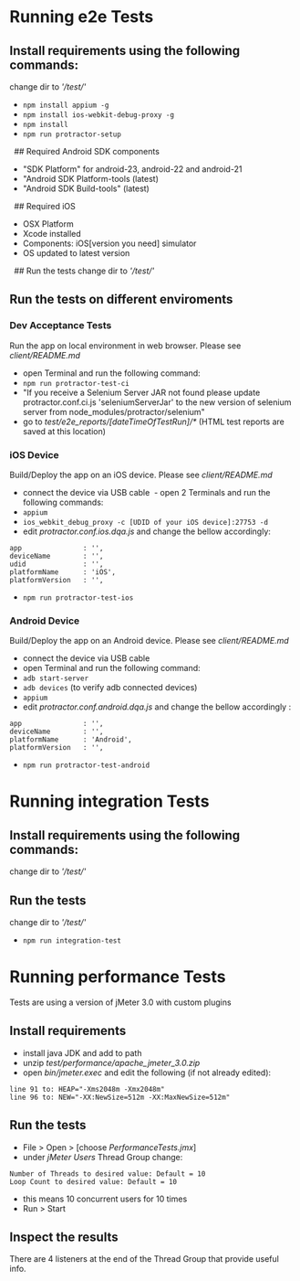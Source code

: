 # Running e2e Tests

## Install requirements using the following commands:
change dir to _'/test/'_

- `npm install appium -g`
- `npm install ios-webkit-debug-proxy -g`
- `npm install`
- `npm run protractor-setup`

  ## Required Android SDK components 

- "SDK Platform" for android-23, android-22 and android-21
- "Android SDK Platform-tools (latest)
- "Android SDK Build-tools" (latest)

  ## Required iOS

- OSX Platform
- Xcode installed
- Components: iOS[version you need] simulator
- OS updated to latest version

  ## Run the tests
change dir to _'/test/'_

## Run the tests on different enviroments

### Dev Acceptance Tests
Run the app on local environment in web browser. Please see _client/README.md_

- open Terminal and run the following command:
- `npm run protractor-test-ci`
 - "If you receive a Selenium Server JAR not found please update protractor.conf.ci.js 'seleniumServerJar' to the new version of selenium server from node_modules/protractor/selenium"
- go to _test/e2e_reports/[dateTimeOfTestRun]/*_ (HTML test reports are saved at this location)

### iOS Device
Build/Deploy the app on an iOS device. Please see _client/README.md_

- connect the device via USB cable
 - open 2 Terminals and run the following commands:
 - `appium`
 - `ios_webkit_debug_proxy -c [UDID of your iOS device]:27753 -d`
- edit _protractor.conf.ios.dqa.js_ and change the bellow accordingly:
```
app               : '',
deviceName        : '', 
udid              : '',
platformName      : 'iOS', 
platformVersion   : '',
```
- `npm run protractor-test-ios`

### Android Device
Build/Deploy the app on an Android device. Please see _client/README.md_

- connect the device via USB cable
- open Terminal and run the following command:
 - `adb start-server`
 - `adb devices` (to verify adb connected devices)
 - `appium`
- edit _protractor.conf.android.dqa.js_ and change the bellow accordingly :
```
app               : '',
deviceName        : '', 
platformName      : 'Android',
platformVersion   : '', 
```
- `npm run protractor-test-android`


# Running integration Tests

## Install requirements using the following commands:
change dir to _'/test/'_

## Run the tests
change dir to _'/test/'_

- `npm run integration-test`

# Running performance Tests
Tests are using a version of jMeter 3.0 with custom plugins

## Install requirements

- install java JDK and add to path
- unzip _test/performance/apache_jmeter_3.0.zip_
- open _bin/jmeter.exec_ and edit the following (if not already edited):
```
line 91 to: HEAP="-Xms2048m -Xmx2048m"
line 96 to: NEW="-XX:NewSize=512m -XX:MaxNewSize=512m"
```

## Run the tests

- File > Open > [choose _PerformanceTests.jmx_]
- under _jMeter Users_ Thread Group change:
```
Number of Threads to desired value: Default = 10
Loop Count to desired value: Default = 10
```
 - this means 10 concurrent users for 10 times
- Run > Start
 
## Inspect the results
There are 4 listeners at the end of the Thread Group that provide useful info.
